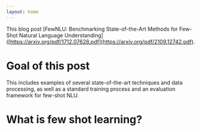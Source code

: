 ```yaml
---
layout: home 
---
```


This blog post [FewNLU: Benchmarking State-of-the-Art Methods for Few-Shot Natural Language Understanding] ([https://arxiv.org/pdf/1712.07628.pdf](https://arxiv.org/pdf/2109.12742.pdf). 

# Goal of this post 
This includes examples of several state-of-the-art techniques and data processing, as well as a standard training process and an evaluation framework for few-shot NLU.

# What is few shot learning?


